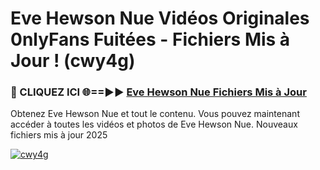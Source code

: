 # Eve Hewson Nue Vidéos Originales 0nlyFans Fuitées - Fichiers Mis à Jour ! (cwy4g)

<h3>🔴 CLIQUEZ ICI 🌐==►► <a href="https://tinyurl.com/2pmr4ezf" rel="nofollow">Eve Hewson Nue Fichiers Mis à Jour</a></h3>

Obtenez Eve Hewson Nue et tout le contenu. Vous pouvez maintenant accéder à toutes les vidéos et photos de Eve Hewson Nue. Nouveaux fichiers mis à jour 2025

[![cwy4g](https://i.imgur.com/6SNvagu.gif)](https://tinyurl.com/2pmr4ezf)
